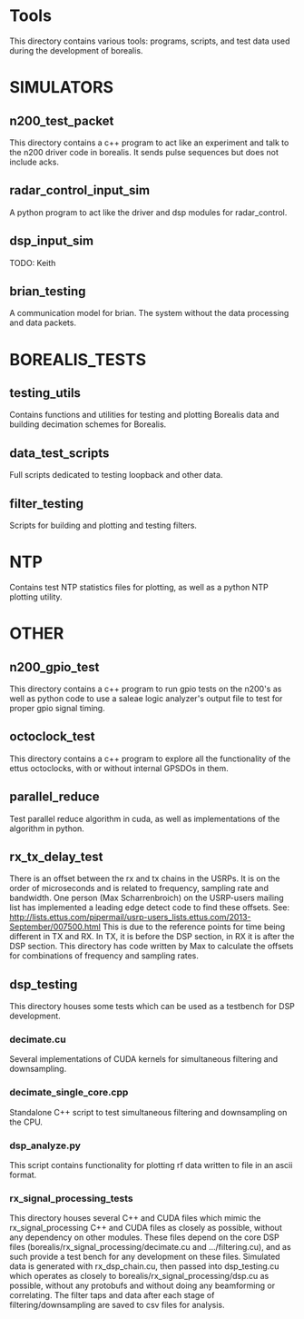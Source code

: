 # Tools #
This directory contains various tools: programs, scripts, and test data used during the development of borealis.

# SIMULATORS #

## n200_test_packet ##
This directory contains a c++ program to act like an experiment and talk to the n200 driver code in borealis. It sends pulse sequences but does not include acks.

## radar_control_input_sim ##
A python program to act like the driver and dsp modules for radar_control.

## dsp_input_sim ##
TODO: Keith

## brian_testing ##
A communication model for brian. The system without the data processing and data packets.

# BOREALIS_TESTS #

## testing_utils ##
Contains functions and utilities for testing and plotting Borealis data and building decimation schemes for Borealis.

## data_test_scripts ##
Full scripts dedicated to testing loopback and other data.

## filter_testing ##
Scripts for building and plotting and testing filters.

# NTP #
Contains test NTP statistics files for plotting, as well as a python NTP plotting utility.

# OTHER #

## n200_gpio_test ##
This directory contains a c++ program to run gpio tests on the n200's as well as python code to use a saleae logic analyzer's output file to test for proper gpio signal timing.

## octoclock_test	##
This directory contains a c++ program to explore all the functionality of the ettus octoclocks, with or without internal GPSDOs in them.

## parallel_reduce ##
Test parallel reduce algorithm in cuda, as well as implementations of the algorithm in python.

## rx_tx_delay_test	##
There is an offset between the rx and tx chains in the USRPs. It is on the order of microseconds and is related to frequency, sampling rate and bandwidth. One person (Max Scharrenbroich) on the USRP-users mailing list has implemented a leading edge detect code to find these offsets.
See: http://lists.ettus.com/pipermail/usrp-users_lists.ettus.com/2013-September/007500.html
This is due to the reference points for time being different in TX and RX. In TX, it is before the DSP section, in RX it is after the DSP section.
This directory has code written by Max to calculate the offsets for combinations of frequency and sampling rates.

## dsp_testing ##

This directory houses some tests which can be used as a testbench for DSP development.

### decimate.cu ###

Several implementations of CUDA kernels for simultaneous filtering and downsampling.

### decimate_single_core.cpp ###

Standalone C++ script to test simultaneous filtering and downsampling on the CPU.

### dsp_analyze.py ###

This script contains functionality for plotting rf data written to file in an ascii format.

### rx_signal_processing_tests ###

This directory houses several C++ and CUDA files which mimic the rx_signal_processing C++ and CUDA files
as closely as possible, without any dependency on other modules. These files depend on the
core DSP files (borealis/rx_signal_processing/decimate.cu and .../filtering.cu), and as such
provide a test bench for any development on these files. Simulated data is generated with
rx_dsp_chain.cu, then passed into dsp_testing.cu which operates as closely to
borealis/rx_signal_processing/dsp.cu as possible, without any protobufs and without doing any
beamforming or correlating. The filter taps and data after each stage of filtering/downsampling
are saved to csv files for analysis.

